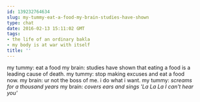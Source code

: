 ```yaml
---
id: 139232764634
slug: my-tummy-eat-a-food-my-brain-studies-have-shown
type: chat
date: 2016-02-13 15:11:02 GMT
tags:
- the life of an ordinary bakla
- my body is at war with itself
title: ''
---
```

my tummy: eat a food
my brain: studies have shown that eating a food is a leading cause of death.
my tummy: stop making excuses and eat a food now.
my brain: ur not the boss of me. i do what i want.
my tummy: *screams for a thousand years*
my brain: *covers ears and sings 'La La La I can't hear you'*